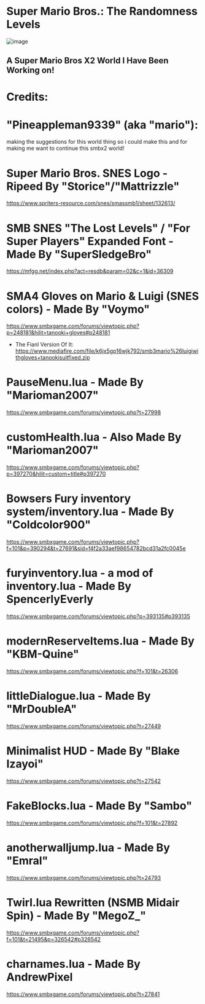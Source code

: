 # Super Mario Bros.: The Randomness Levels

![image](https://github.com/PizzaLuigi647/SMBX2-The-Randomness-Levels/assets/84218371/67707865-a7a7-4642-9ed2-5e61fc895a3c)

A Super Mario Bros X2 World I Have Been Working on!
----------------------------------------------------------------
# Credits:


# "Pineappleman9339" (aka "mario"):
making the suggestions for this world thing so i could make this
and for making me want to continue this smbx2 world!

# Super Mario Bros. SNES Logo - Ripeed By "Storice"/"Mattrizzle"
https://www.spriters-resource.com/snes/smassmb1/sheet/132613/

# SMB SNES "The Lost Levels" / "For Super Players" Expanded Font - Made By "SuperSledgeBro"
https://mfgg.net/index.php?act=resdb&param=02&c=1&id=36309

# SMA4 Gloves on Mario & Luigi (SNES colors) - Made By "Voymo"
https://www.smbxgame.com/forums/viewtopic.php?p=248181&hilit=tanooki+gloves#p248181
* The Fianl Version Of It: https://www.mediafire.com/file/k6jx5gp16wjk792/smb3mario%26luigiwithgloves+tanookisuitfixed.zip

# PauseMenu.lua - Made By "Marioman2007"
https://www.smbxgame.com/forums/viewtopic.php?t=27998

# customHealth.lua - Also Made By "Marioman2007"
https://www.smbxgame.com/forums/viewtopic.php?p=397270&hilit=custom+title#p397270

# Bowsers Fury inventory system/inventory.lua - Made By "Coldcolor900"
https://www.smbxgame.com/forums/viewtopic.php?f=101&p=390294&t=27691&sid=f4f2a33aef98654782bcd31a2fc0045e

# furyinventory.lua - a mod of inventory.lua - Made By SpencerlyEverly
https://www.smbxgame.com/forums/viewtopic.php?p=393135#p393135

# modernReserveItems.lua - Made By "KBM-Quine"
https://www.smbxgame.com/forums/viewtopic.php?f=101&t=26306
 
# littleDialogue.lua - Made By "MrDoubleA"
https://www.smbxgame.com/forums/viewtopic.php?t=27449
	
# Minimalist HUD - Made By "Blake Izayoi"
https://www.smbxgame.com/forums/viewtopic.php?t=27542

# FakeBlocks.lua - Made By "Sambo"
https://www.smbxgame.com/forums/viewtopic.php?f=101&t=27892

# anotherwalljump.lua - Made By "Emral"
https://www.smbxgame.com/forums/viewtopic.php?t=24793

# Twirl.lua Rewritten (NSMB Midair Spin) - Made By "MegoZ_"
https://www.smbxgame.com/forums/viewtopic.php?f=101&t=21495&p=326542#p326542

# charnames.lua - Made By AndrewPixel
https://www.smbxgame.com/forums/viewtopic.php?t=27841
